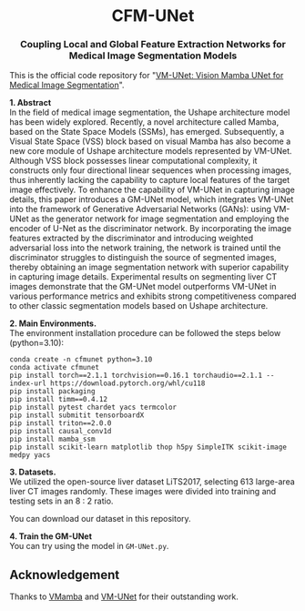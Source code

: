 <div align="center">
<h1>CFM-UNet </h1>
<h3>Coupling Local and Global Feature Extraction Networks for Medical Image Segmentation Models</h3>
</div>

This is the official code repository for "[VM-UNet: Vision Mamba UNet for Medical Image Segmentation](https://ieeexplore.ieee.org/abstract/document/10780733)". 

**1. Abstract** </br>
In the field of medical image segmentation, the
Ushape architecture model has been widely explored. Recently,
a novel architecture called Mamba, based on the State Space
Models (SSMs), has emerged. Subsequently, a Visual State Space
(VSS) block based on visual Mamba has also become a new core
module of Ushape architecture models represented by VM-UNet.
Although VSS block possesses linear computational complexity, it
constructs only four directional linear sequences when processing
images, thus inherently lacking the capability to capture local
features of the target image effectively. To enhance the capability
of VM-UNet in capturing image details, this paper introduces a
GM-UNet model, which integrates VM-UNet into the framework
of Generative Adversarial Networks (GANs): using VM-UNet as
the generator network for image segmentation and employing the
encoder of U-Net as the discriminator network. By incorporating
the image features extracted by the discriminator and introducing
weighted adversarial loss into the network training, the network
is trained until the discriminator struggles to distinguish the
source of segmented images, thereby obtaining an image segmentation network with superior capability in capturing image
details. Experimental results on segmenting liver CT images
demonstrate that the GM-UNet model outperforms VM-UNet in
various performance metrics and exhibits strong competitiveness
compared to other classic segmentation models based on Ushape
architecture.

**2. Main Environments.** </br>
The environment installation procedure can be followed the steps below (python=3.10):</br>

```
conda create -n cfmunet python=3.10
conda activate cfmunet
pip install torch==2.1.1 torchvision==0.16.1 torchaudio==2.1.1 --index-url https://download.pytorch.org/whl/cu118
pip install packaging
pip install timm==0.4.12
pip install pytest chardet yacs termcolor
pip install submitit tensorboardX
pip install triton==2.0.0
pip install causal_conv1d
pip install mamba_ssm
pip install scikit-learn matplotlib thop h5py SimpleITK scikit-image medpy yacs
```

**3. Datasets.** </br>
We utilized the open-source liver dataset LiTS2017, selecting 613 large-area liver CT images randomly. These images were divided into training and testing sets in an 8 : 2 ratio.

You can download our dataset in this repository.

**4. Train the GM-UNet** </br>
You can try using the model in `GM-UNet.py`.

## Acknowledgement
Thanks to [VMamba](https://github.com/MzeroMiko/VMamba) and [VM-UNet](https://github.com/JCruan519/VM-UNet) for their outstanding work.
